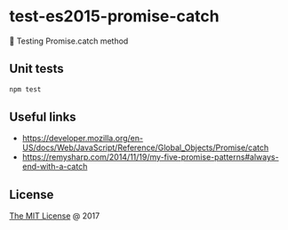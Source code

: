 # test-es2015-promise-catch

:ledger: Testing Promise.catch method

## Unit tests

```bash
npm test
```

## Useful links

* <https://developer.mozilla.org/en-US/docs/Web/JavaScript/Reference/Global_Objects/Promise/catch>
* <https://remysharp.com/2014/11/19/my-five-promise-patterns#always-end-with-a-catch>

## License

[The MIT License](http://piecioshka.mit-license.org) @ 2017
